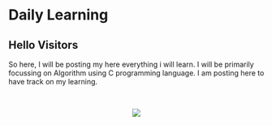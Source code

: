 # Daily Learning
## Hello Visitors
So here, I will be posting my here everything i will learn.
I will be primarily focussing on Algorithm using C programming language.
I am posting here to have track on my learning.

<br>
<p align="center">
<img src="https://media0.giphy.com/media/1ynCEtlgMPAeNAqdnu/giphy.gif?cid=ecf05e47xvgctxioj7v7qtdmcgxhzzmj113v3i2ukx3ap2kd&rid=giphy.gif">
</p>
